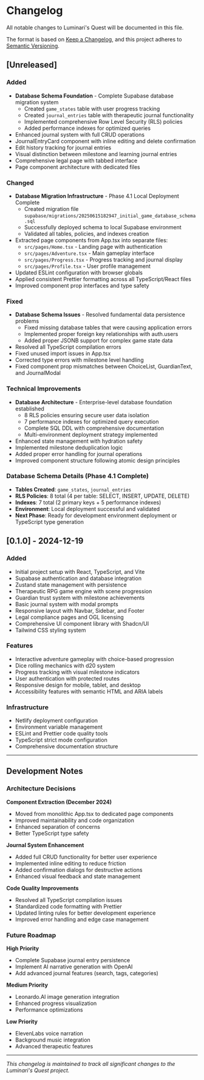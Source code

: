 # Changelog

All notable changes to Luminari's Quest will be documented in this file.

The format is based on [Keep a Changelog](https://keepachangelog.com/en/1.0.0/),
and this project adheres to [Semantic Versioning](https://semver.org/spec/v2.0.0.html).

## [Unreleased]

### Added
- **Database Schema Foundation** - Complete Supabase database migration system
  - Created `game_states` table with user progress tracking
  - Created `journal_entries` table with therapeutic journal functionality
  - Implemented comprehensive Row Level Security (RLS) policies
  - Added performance indexes for optimized queries
- Enhanced journal system with full CRUD operations
- JournalEntryCard component with inline editing and delete confirmation
- Edit history tracking for journal entries
- Visual distinction between milestone and learning journal entries
- Comprehensive legal page with tabbed interface
- Page component architecture with dedicated files

### Changed
- **Database Migration Infrastructure** - Phase 4.1 Local Deployment Complete
  - Created migration file `supabase/migrations/20250615182947_initial_game_database_schema.sql`
  - Successfully deployed schema to local Supabase environment
  - Validated all tables, policies, and indexes creation
- Extracted page components from App.tsx into separate files:
  - `src/pages/Home.tsx` - Landing page with authentication
  - `src/pages/Adventure.tsx` - Main gameplay interface
  - `src/pages/Progress.tsx` - Progress tracking and journal display
  - `src/pages/Profile.tsx` - User profile management
- Updated ESLint configuration with browser globals
- Applied consistent Prettier formatting across all TypeScript/React files
- Improved component prop interfaces and type safety

### Fixed
- **Database Schema Issues** - Resolved fundamental data persistence problems
  - Fixed missing database tables that were causing application errors
  - Implemented proper foreign key relationships with auth.users
  - Added proper JSONB support for complex game state data
- Resolved all TypeScript compilation errors
- Fixed unused import issues in App.tsx
- Corrected type errors with milestone level handling
- Fixed component prop mismatches between ChoiceList, GuardianText, and JournalModal

### Technical Improvements
- **Database Architecture** - Enterprise-level database foundation established
  - 8 RLS policies ensuring secure user data isolation
  - 7 performance indexes for optimized query execution
  - Complete SQL DDL with comprehensive documentation
  - Multi-environment deployment strategy implemented
- Enhanced state management with hydration safety
- Implemented milestone deduplication logic
- Added proper error handling for journal operations
- Improved component structure following atomic design principles

### Database Schema Details (Phase 4.1 Complete)
- **Tables Created**: `game_states`, `journal_entries`
- **RLS Policies**: 8 total (4 per table: SELECT, INSERT, UPDATE, DELETE)
- **Indexes**: 7 total (2 primary keys + 5 performance indexes)
- **Environment**: Local deployment successful and validated
- **Next Phase**: Ready for development environment deployment or TypeScript type generation

## [0.1.0] - 2024-12-19

### Added
- Initial project setup with React, TypeScript, and Vite
- Supabase authentication and database integration
- Zustand state management with persistence
- Therapeutic RPG game engine with scene progression
- Guardian trust system with milestone achievements
- Basic journal system with modal prompts
- Responsive layout with Navbar, Sidebar, and Footer
- Legal compliance pages and OGL licensing
- Comprehensive UI component library with Shadcn/UI
- Tailwind CSS styling system

### Features
- Interactive adventure gameplay with choice-based progression
- Dice rolling mechanics with d20 system
- Progress tracking with visual milestone indicators
- User authentication with protected routes
- Responsive design for mobile, tablet, and desktop
- Accessibility features with semantic HTML and ARIA labels

### Infrastructure
- Netlify deployment configuration
- Environment variable management
- ESLint and Prettier code quality tools
- TypeScript strict mode configuration
- Comprehensive documentation structure

---

## Development Notes

### Architecture Decisions

**Component Extraction (December 2024)**
- Moved from monolithic App.tsx to dedicated page components
- Improved maintainability and code organization
- Enhanced separation of concerns
- Better TypeScript type safety

**Journal System Enhancement**
- Added full CRUD functionality for better user experience
- Implemented inline editing to reduce friction
- Added confirmation dialogs for destructive actions
- Enhanced visual feedback and state management

**Code Quality Improvements**
- Resolved all TypeScript compilation issues
- Standardized code formatting with Prettier
- Updated linting rules for better development experience
- Improved error handling and edge case management

### Future Roadmap

**High Priority**
- Complete Supabase journal entry persistence
- Implement AI narrative generation with OpenAI
- Add advanced journal features (search, tags, categories)

**Medium Priority**
- Leonardo.AI image generation integration
- Enhanced progress visualization
- Performance optimizations

**Low Priority**
- ElevenLabs voice narration
- Background music integration
- Advanced therapeutic features

---

*This changelog is maintained to track all significant changes to the Luminari's Quest project.* 